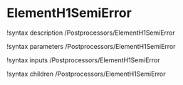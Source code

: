 <!-- MOOSE Documentation Stub: Remove this when content is added. -->

# ElementH1SemiError
!syntax description /Postprocessors/ElementH1SemiError

!syntax parameters /Postprocessors/ElementH1SemiError

!syntax inputs /Postprocessors/ElementH1SemiError

!syntax children /Postprocessors/ElementH1SemiError
